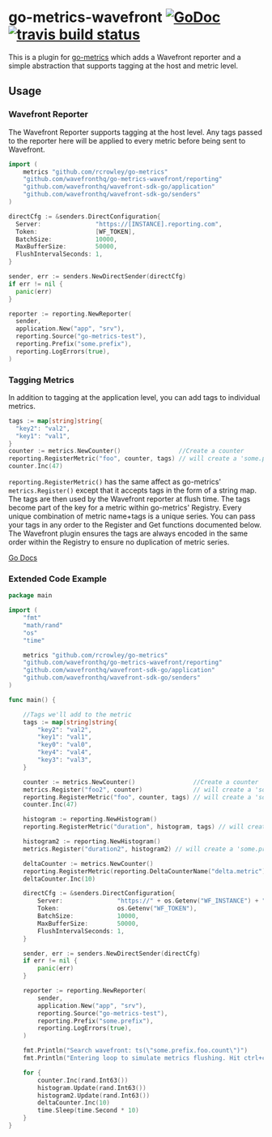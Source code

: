 # go-metrics-wavefront [![GoDoc](https://godoc.org/github.com/wavefrontHQ/go-metrics-wavefront?status.svg)](https://godoc.org/github.com/wavefrontHQ/go-metrics-wavefront) [![travis build status](https://travis-ci.com/wavefrontHQ/go-metrics-wavefront.svg?branch=master)](https://travis-ci.com/wavefrontHQ/go-metrics-wavefront)

This is a plugin for [go-metrics](https://github.com/rcrowley/go-metrics) which adds a Wavefront reporter and a simple abstraction that supports tagging at the host and metric level.

## Usage

### Wavefront Reporter

The Wavefront Reporter supports tagging at the host level. Any tags passed to the reporter here will be applied to every metric before being sent to Wavefront.

```go
import (
	metrics "github.com/rcrowley/go-metrics"
	"github.com/wavefronthq/go-metrics-wavefront/reporting"
	"github.com/wavefronthq/wavefront-sdk-go/application"
	"github.com/wavefronthq/wavefront-sdk-go/senders"
)

directCfg := &senders.DirectConfiguration{
  Server:               "https://[INSTANCE].reporting.com",
  Token:                [WF_TOKEN],
  BatchSize:            10000,
  MaxBufferSize:        50000,
  FlushIntervalSeconds: 1,
}

sender, err := senders.NewDirectSender(directCfg)
if err != nil {
  panic(err)
}

reporter := reporting.NewReporter(
  sender,
  application.New("app", "srv"),
  reporting.Source("go-metrics-test"),
  reporting.Prefix("some.prefix"),
  reporting.LogErrors(true),
)
```

### Tagging Metrics

In addition to tagging at the application level, you can add tags to individual metrics.

```go
tags := map[string]string{
  "key2": "val2",
  "key1": "val1",
}
counter := metrics.NewCounter()                //Create a counter
reporting.RegisterMetric("foo", counter, tags) // will create a 'some.prefix.foo.count' metric with tags
counter.Inc(47)
```

`reporting.RegisterMetric()` has the same affect as go-metrics' `metrics.Register()` except that it accepts tags in the form of a string map. The tags are then used by the Wavefront reporter at flush time. The tags become part of the key for a metric within go-metrics' Registry. Every unique combination of metric name+tags is a unique series. You can pass your tags in any order to the Register and Get functions documented below. The Wavefront plugin ensures the tags are always encoded in the same order within the Registry to ensure no duplication of metric series.

[Go Docs](https://github.com/wavefrontHQ/go-metrics-wavefront/blob/master/GODOCS.md)

### Extended Code Example

```go
package main

import (
	"fmt"
	"math/rand"
	"os"
	"time"

	metrics "github.com/rcrowley/go-metrics"
	"github.com/wavefronthq/go-metrics-wavefront/reporting"
	"github.com/wavefronthq/wavefront-sdk-go/application"
	"github.com/wavefronthq/wavefront-sdk-go/senders"
)

func main() {

	//Tags we'll add to the metric
	tags := map[string]string{
		"key2": "val2",
		"key1": "val1",
		"key0": "val0",
		"key4": "val4",
		"key3": "val3",
	}

	counter := metrics.NewCounter()                //Create a counter
	metrics.Register("foo2", counter)              // will create a 'some.prefix.foo2.count' metric with no tags
	reporting.RegisterMetric("foo", counter, tags) // will create a 'some.prefix.foo.count' metric with tags
	counter.Inc(47)

	histogram := reporting.NewHistogram()
	reporting.RegisterMetric("duration", histogram, tags) // will create a 'some.prefix.duration' histogram metric with tags

	histogram2 := reporting.NewHistogram()
	metrics.Register("duration2", histogram2) // will create a 'some.prefix.duration2' histogram metric with no tags

	deltaCounter := metrics.NewCounter()
	reporting.RegisterMetric(reporting.DeltaCounterName("delta.metric"), deltaCounter, tags)
	deltaCounter.Inc(10)

	directCfg := &senders.DirectConfiguration{
		Server:               "https://" + os.Getenv("WF_INSTANCE") + ".reporting.com",
		Token:                os.Getenv("WF_TOKEN"),
		BatchSize:            10000,
		MaxBufferSize:        50000,
		FlushIntervalSeconds: 1,
	}

	sender, err := senders.NewDirectSender(directCfg)
	if err != nil {
		panic(err)
	}

	reporter := reporting.NewReporter(
		sender,
		application.New("app", "srv"),
		reporting.Source("go-metrics-test"),
		reporting.Prefix("some.prefix"),
		reporting.LogErrors(true),
	)

	fmt.Println("Search wavefront: ts(\"some.prefix.foo.count\")")
	fmt.Println("Entering loop to simulate metrics flushing. Hit ctrl+c to cancel")

	for {
		counter.Inc(rand.Int63())
		histogram.Update(rand.Int63())
		histogram2.Update(rand.Int63())
		deltaCounter.Inc(10)
		time.Sleep(time.Second * 10)
	}
}
```
